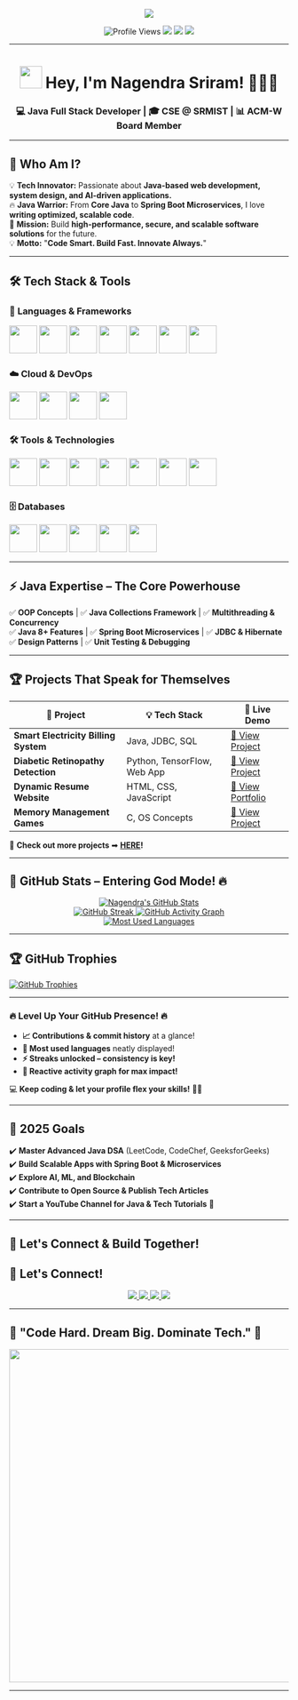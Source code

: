 <!-- 🔥 EPIC TYPING INTRO -->
<p align="center">
  <img src="https://readme-typing-svg.herokuapp.com?font=Orbitron&size=35&color=%23F7D00C&center=true&vCenter=true&width=900&height=60&lines=🚀+Welcome+to+My+Code+Empire!;🔥+Mastering+Java+Full+Stack+Development;💡+Innovating+with+Technology;💻+Building+the+Future,+One+Line+at+a+Time;"/>
</p>

<!-- 🏆 BADGES & PROFILE VISITS -->
<p align="center">
  <img src="https://komarev.com/ghpvc/?username=Nagendrasriram&label=Profile+Visitors&color=FF5733&style=flat-square" alt="Profile Views" />
  <img src="https://img.shields.io/github/followers/Nagendrasriram?label=Followers&style=social" />
  <img src="https://img.shields.io/badge/Java-Full%20Stack%20Developer-%23F7D00C?style=flat-square&logo=java&logoColor=white" />
  <img src="https://img.shields.io/badge/Open%20Source%20Enthusiast-%2300E676?style=flat-square&logo=open-source-initiative" />
</p>

---

<h1 align="center">
  <img src="https://media.giphy.com/media/hvRJCLFzcasrR4ia7z/giphy.gif" width="40px"> Hey, I'm Nagendra Sriram! 👨‍💻🚀
</h1>
<h3 align="center">
  💻 Java Full Stack Developer | 🎓 CSE @ SRMIST | 📊 ACM-W Board Member
</h3>

---

## 🚀 **Who Am I?**
💡 **Tech Innovator:** Passionate about **Java-based web development, system design, and AI-driven applications.**  
🔥 **Java Warrior:** From **Core Java** to **Spring Boot Microservices**, I love **writing optimized, scalable code**.  
🚀 **Mission:** Build **high-performance, secure, and scalable software solutions** for the future.  
💡 **Motto:** "**Code Smart. Build Fast. Innovate Always.**"  

---

## 🛠 **Tech Stack & Tools**  

### 🚀 **Languages & Frameworks**
<p>
  <img src="https://cdn.jsdelivr.net/gh/devicons/devicon/icons/java/java-original.svg" width="50px"/>
  <img src="https://cdn.jsdelivr.net/gh/devicons/devicon/icons/python/python-original.svg" width="50px"/>
  <img src="https://cdn.jsdelivr.net/gh/devicons/devicon/icons/javascript/javascript-original.svg" width="50px"/>
  <img src="https://cdn.jsdelivr.net/gh/devicons/devicon/icons/react/react-original.svg" width="50px"/>
  <img src="https://cdn.jsdelivr.net/gh/devicons/devicon/icons/django/django-plain.svg" width="50px"/>
  <img src="https://cdn.jsdelivr.net/gh/devicons/devicon/icons/nodejs/nodejs-original.svg" width="50px"/>
  <img src="https://cdn.jsdelivr.net/gh/devicons/devicon/icons/spring/spring-original.svg" width="50px"/>


</p>

### ☁️ **Cloud & DevOps**
<p>
  <!-- AWS Image-Based Icon -->
  <img src="https://upload.wikimedia.org/wikipedia/commons/9/93/Amazon_Web_Services_Logo.svg" width="50px"/>
  <!-- Azure -->
  <img src="https://cdn.jsdelivr.net/gh/devicons/devicon/icons/azure/azure-original.svg" width="50px"/>
  <!-- Google Cloud -->
  <img src="https://cdn.jsdelivr.net/gh/devicons/devicon/icons/googlecloud/googlecloud-original.svg" width="50px"/>
  <!-- Terraform -->
  <img src="https://cdn.jsdelivr.net/gh/devicons/devicon/icons/terraform/terraform-original.svg" width="50px"/>
</p>

### 🛠️ **Tools & Technologies**  
<p>
  <!-- Git -->
  <img src="https://cdn.jsdelivr.net/gh/devicons/devicon/icons/git/git-original.svg" width="50px"/>
  <!-- GitHub -->
  <img src="https://cdn.jsdelivr.net/gh/devicons/devicon/icons/github/github-original.svg" width="50px"/>
  <!-- GitLab -->
  <img src="https://cdn.jsdelivr.net/gh/devicons/devicon/icons/gitlab/gitlab-original.svg" width="50px"/>
  <!-- Docker -->
  <img src="https://cdn.jsdelivr.net/gh/devicons/devicon/icons/docker/docker-original.svg" width="50px"/>
  <!-- Kubernetes -->
  <img src="https://cdn.jsdelivr.net/gh/devicons/devicon/icons/kubernetes/kubernetes-plain.svg" width="50px"/>
  <!-- Jenkins -->
  <img src="https://cdn.jsdelivr.net/gh/devicons/devicon/icons/jenkins/jenkins-original.svg" width="50px"/>
  <!-- Postman -->
  <img src="https://cdn.jsdelivr.net/gh/devicons/devicon/icons/postman/postman-original.svg" width="50px"/>
</p>

### 🗄️ **Databases**
<p>
  <!-- MySQL -->
  <img src="https://cdn.jsdelivr.net/gh/devicons/devicon/icons/mysql/mysql-original.svg" width="50px"/>
  <!-- PostgreSQL -->
  <img src="https://cdn.jsdelivr.net/gh/devicons/devicon/icons/postgresql/postgresql-original.svg" width="50px"/>
  <!-- MongoDB -->
  <img src="https://cdn.jsdelivr.net/gh/devicons/devicon/icons/mongodb/mongodb-original.svg" width="50px"/>
  <!-- SQLite -->
  <img src="https://cdn.jsdelivr.net/gh/devicons/devicon/icons/sqlite/sqlite-original.svg" width="50px"/>
  <!-- Firebase -->
  <img src="https://cdn.jsdelivr.net/gh/devicons/devicon/icons/firebase/firebase-plain.svg" width="50px"/>
</p>

---

## ⚡ **Java Expertise – The Core Powerhouse**
✅ **OOP Concepts** | ✅ **Java Collections Framework** | ✅ **Multithreading & Concurrency**  
✅ **Java 8+ Features** | ✅ **Spring Boot Microservices** | ✅ **JDBC & Hibernate**  
✅ **Design Patterns** | ✅ **Unit Testing & Debugging**  

---

## 🏆 **Projects That Speak for Themselves**  

| 🚀 Project | 💡 Tech Stack | 🔗 Live Demo |
|------------|-------------|-------------|
| **Smart Electricity Billing System** | Java, JDBC, SQL | [🔗 View Project](https://github.com/Nagendrasriram/Electricity-Billing-system-) |
| **Diabetic Retinopathy Detection** | Python, TensorFlow, Web App | [🔗 View Project](https://github.com/Nagendrasriram/Diabetic-Retinopathy) |
| **Dynamic Resume Website** | HTML, CSS, JavaScript | [🔗 View Portfolio](https://portfolio-eight-sandy-19.vercel.app/) |
| **Memory Management Games** | C, OS Concepts | [🔗 View Project](https://github.com/Nagendrasriram/MemoryMatchingGame) |

🚀 **Check out more projects** ➡ **[HERE](https://github.com/Nagendrasriram?tab=repositories)!**  

---

## 🚀 GitHub Stats – Entering God Mode! 🔥

<p align="center">
  <!-- GitHub Stats -->
  <a href="https://github.com/Nagendrasriram">
    <img src="https://github-readme-stats.vercel.app/api?username=Nagendrasriram&show_icons=true&theme=tokyonight&count_private=true&hide_border=true&include_all_commits=true" alt="Nagendra's GitHub Stats" />
  </a>
  <br>

  <!-- GitHub Streak -->
<a href="https://github.com/Nagendrasriram">
  <img src="https://github-readme-streak-stats.herokuapp.com/?user=Nagendrasriram&theme=tokyonight&hide_border=true" alt="GitHub Streak" />
</a>  

  <!-- GitHub Activity Graph -->
  <a href="https://github.com/Nagendrasriram">
    <img src="https://github-readme-activity-graph.vercel.app/graph?username=Nagendrasriram&theme=github-dark&hide_border=true&area=true" alt="GitHub Activity Graph" />
  </a>
  <br>

  <!-- Most Used Languages -->
  <a href="https://github.com/Nagendrasriram">
    <img src="https://github-readme-stats.vercel.app/api/top-langs/?username=Nagendrasriram&layout=compact&theme=tokyonight&hide_border=true" alt="Most Used Languages">
  </a>
</p>

---

## 🏆 GitHub Trophies  
<a href="https://github.com/Nagendrasriram">
  <img src="https://github-profile-trophy.vercel.app/?username=Nagendrasriram&theme=darkhub&no-frame=true&no-bg=true&margin-w=4" alt="GitHub Trophies" />
</a>

---

### 🔥 **Level Up Your GitHub Presence!** 🔥  
- **📈 Contributions & commit history** at a glance!  
- **🚀 Most used languages** neatly displayed!  
- **⚡ Streaks unlocked – consistency is key!**  
- **🌌 Reactive activity graph for max impact!**  

💻 **Keep coding & let your profile flex your skills!** 💪🚀

---

## 🎯 **2025 Goals**  
✔️ **Master Advanced Java DSA** (LeetCode, CodeChef, GeeksforGeeks)  
✔️ **Build Scalable Apps with Spring Boot & Microservices**  
✔️ **Explore AI, ML, and Blockchain**  
✔️ **Contribute to Open Source & Publish Tech Articles**  
✔️ **Start a YouTube Channel for Java & Tech Tutorials** 🎥  

---

## 🤝 **Let's Connect & Build Together!**  

## 🚀 Let's Connect!
<p align="center">
  <a href="https://www.linkedin.com/in/nagendrasriram103">
    <img src="https://img.shields.io/badge/LinkedIn-%230077B5?style=for-the-badge&logo=linkedin&logoColor=white">
  </a>
  <a href="https://github.com/Nagendrasriram">
    <img src="https://img.shields.io/badge/GitHub-%23181717?style=for-the-badge&logo=github&logoColor=white">
  </a>
  <a href="https://www.youtube.com/@Nagendra103">
    <img src="https://img.shields.io/badge/YouTube-%23FF0000?style=for-the-badge&logo=youtube&logoColor=white">
  </a>
  <a href="https://portfolio-eight-sandy-19.vercel.app/">
    <img src="https://img.shields.io/badge/Portfolio-%23E34F26?style=for-the-badge&logo=firefox-browser&logoColor=white">
  </a>
</p>

---

## 🎯 **"Code Hard. Dream Big. Dominate Tech." 🚀**  

<p align="center">
  <img src="https://media.giphy.com/media/QTfX9Ejfra3ZmNxh6B/giphy.gif" width="600px">
</p>


---
